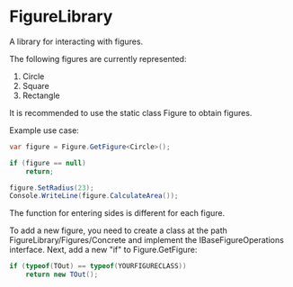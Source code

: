 # FigureLibrary

A library for interacting with figures.

The following figures are currently represented:
1) Circle
2) Square
3) Rectangle

It is recommended to use the static class Figure to obtain figures.

Example use case:

```c#
var figure = Figure.GetFigure<Circle>();

if (figure == null)
    return;

figure.SetRadius(23);
Console.WriteLine(figure.CalculateArea());
```
The function for entering sides is different for each figure. 

To add a new figure, you need to create a class at the path FigureLibrary/Figures/Concrete and implement the IBaseFigureOperations interface. Next, add a new "if" to Figure.GetFigure<TOut>:

```c#
if (typeof(TOut) == typeof(YOURFIGURECLASS))
    return new TOut();
```
